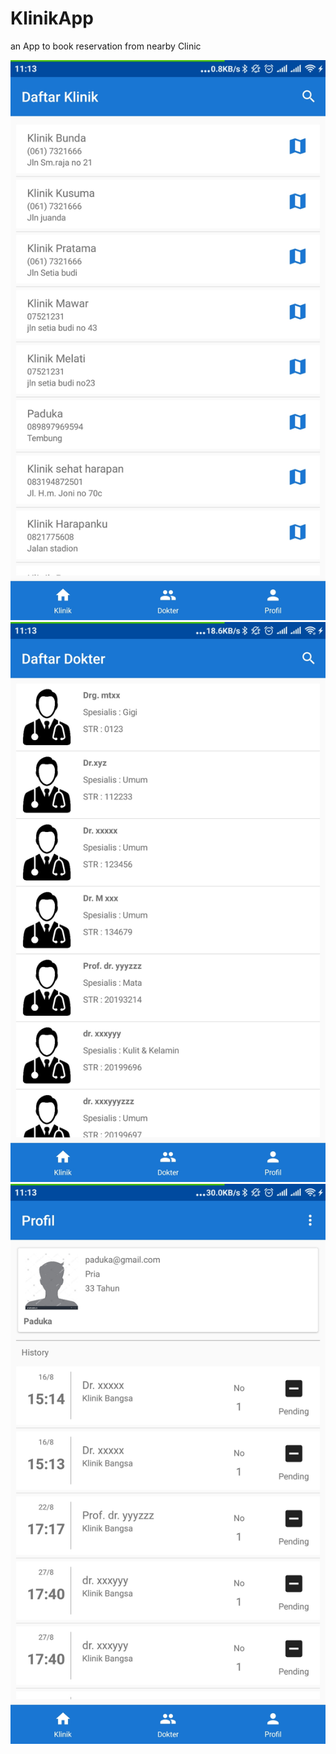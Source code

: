 # KlinikApp
an App to book reservation from nearby Clinic



![Screenshot](/images/klinik1.jpg)
![Screenshot](/images/klinik2.jpg)
![Screenshot](/images/klinik3.jpg)
